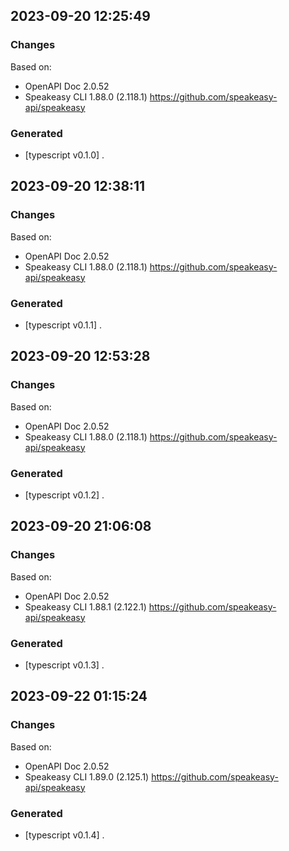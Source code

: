 

## 2023-09-20 12:25:49
### Changes
Based on:
- OpenAPI Doc 2.0.52 
- Speakeasy CLI 1.88.0 (2.118.1) https://github.com/speakeasy-api/speakeasy
### Generated
- [typescript v0.1.0] .

## 2023-09-20 12:38:11
### Changes
Based on:
- OpenAPI Doc 2.0.52 
- Speakeasy CLI 1.88.0 (2.118.1) https://github.com/speakeasy-api/speakeasy
### Generated
- [typescript v0.1.1] .

## 2023-09-20 12:53:28
### Changes
Based on:
- OpenAPI Doc 2.0.52 
- Speakeasy CLI 1.88.0 (2.118.1) https://github.com/speakeasy-api/speakeasy
### Generated
- [typescript v0.1.2] .

## 2023-09-20 21:06:08
### Changes
Based on:
- OpenAPI Doc 2.0.52 
- Speakeasy CLI 1.88.1 (2.122.1) https://github.com/speakeasy-api/speakeasy
### Generated
- [typescript v0.1.3] .

## 2023-09-22 01:15:24
### Changes
Based on:
- OpenAPI Doc 2.0.52 
- Speakeasy CLI 1.89.0 (2.125.1) https://github.com/speakeasy-api/speakeasy
### Generated
- [typescript v0.1.4] .
